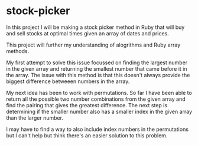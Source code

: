 # stock-picker

In this project I will be making a stock picker method in Ruby that will buy and sell
stocks at optimal times given an array of dates and prices.

This project will further my understanding of alogrithms and Ruby array methods.

My first attempt to solve this issue focussed on finding the largest number in the
given array and returning the smallest number that came before it in the array.
The issue with this method is that this doesn't always provide the biggest difference
betweeen numbers in the array.

My next idea has been to work with permutations. So far I have been able to return all
the possible two number combinations from the given array and find the pairing that gives the
greatest difference. The next step is determining if the smaller number also has a smaller index
in the given array than the larger number.

I may have to find a way to also include index numbers in the permutations but I can't help but
think there's an easier solution to this problem.
